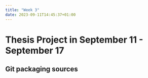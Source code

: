 ```yaml
---
title: "Week 3"
date: 2023-09-11T14:45:37+01:00
---
```


# Thesis Project in September 11 - September 17

## Git packaging sources
